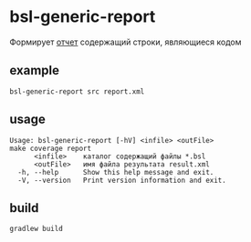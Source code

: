 # bsl-generic-report

Формирует [отчет](https://docs.sonarqube.org/latest/analysis/generic-test/) содержащий строки, являющиеся кодом

## example

```shell script
bsl-generic-report src report.xml
```

## usage

```shell script
Usage: bsl-generic-report [-hV] <infile> <outFile>
make coverage report
      <infile>    каталог содержащий файлы *.bsl
      <outFile>   имя файла результата result.xml
  -h, --help      Show this help message and exit.
  -V, --version   Print version information and exit.
```

## build

```shell script
gradlew build
```
